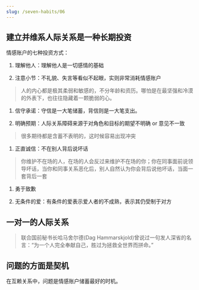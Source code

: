 ```yaml
---
slug: /seven-habits/06
---
```


## 建立并维系人际关系是一种长期投资



情感账户的七种投资方式：

1. 理解他人：理解他人是一切感情的基础

2. 注意小节：不礼貌、失言等看似不起眼，实则非常消耗情感账户

> 人的内心都是极其柔弱和敏感的，不分年龄和资历。哪怕是在最坚强和冷漠的外表下，也往往隐藏着一颗脆弱的心。

1. 信守承诺：守信是一大笔储蓄，背信则是一大笔支出。

2. 明确预期：人际关系障碍来源于对角色和目标的期望不明确 or 意见不一致

> 很多期待都是含蓄不表明的，这时候容易出现冲突

1. 正直诚信：不在别人背后说坏话

> 你维护不在场的人，在场的人会反过来维护不在场的你；你在同事面前说领导坏话，当你和同事关系恶化后，别人自然认为你会背后说他坏话，当面一套背后一套

1. 勇于致歉

2. 无条件的爱：有条件的爱表示爱人者的不成熟，表示其仍受制于对方

## 一对一的人际关系

> 联合国前秘书长哈马舍尔德(Dag Hammarskjold)曾说过一句发人深省的名言：“为一个人完全奉献自己，胜过为拯救全世界而拼命。”



## 问题的方面是契机

在互赖关系中，问题是情感账户储蓄最好的时机。


